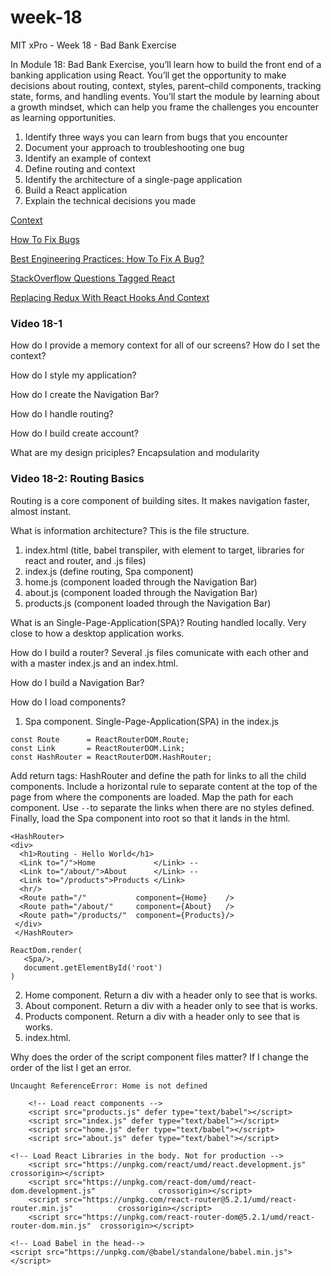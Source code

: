 # week-18
MIT xPro - Week 18 - Bad Bank Exercise

In Module 18: Bad Bank Exercise, you’ll learn how to build the front end of a banking application using React. You’ll get the opportunity to make decisions about routing, context, styles, parent–child components, tracking state, forms, and handling events. You’ll start the module by learning about a growth mindset, which can help you frame the challenges you encounter as learning opportunities.

1. Identify three ways you can learn from bugs that you encounter
2. Document your approach to troubleshooting one bug
3. Identify an example of context
4. Define routing and context
5. Identify the architecture of a single-page application
6. Build a React application
7. Explain the technical decisions you made

[Context](https://reactjs.org/docs/context.html)

[How To Fix Bugs](https://betterprogramming.pub/how-to-fix-bugs-b3ae3044bc78)

[Best Engineering Practices: How To Fix A Bug?](https://dev.to/wemake-services/best-engineering-practices-how-to-fix-a-bug-58g5)

[StackOverflow Questions Tagged React](https://stackoverflow.com/questions/tagged/reactjs)

[Replacing Redux With React Hooks And Context](https://medium.com/octopus-labs-london/replacing-redux-with-react-hooks-and-context-part-1-11b72ffdb533)

### Video 18-1

How do I provide a memory context for all of our screens? How do I set the context?

How do I style my application?

How do I create the Navigation Bar?

How do I handle routing?

How do I build create account?

What are my design priciples? Encapsulation and modularity

### Video 18-2: Routing Basics

Routing is a core component of building sites. It makes navigation faster, almost instant.

What is information architecture? This is the file structure.
1. index.html (title, babel transpiler, with element to target, libraries for react and router, and .js files)
2. index.js (define routing, Spa component)
3. home.js (component loaded through the Navigation Bar)
4. about.js (component loaded through the Navigation Bar)
5. products.js (component loaded through the Navigation Bar)

What is an Single-Page-Application(SPA)? Routing handled locally. Very close to how a desktop application works.

How do I build a router? Several .js files comunicate with each other and with a master index.js and an index.html.

How do I build a Navigation Bar?

How do I load components?

1. Spa component. Single-Page-Application(SPA) in the index.js
  ```
  const Route      = ReactRouterDOM.Route;
  const Link       = ReactRouterDOM.Link;
  const HashRouter = ReactRouterDOM.HashRouter;
  ```
  Add return tags: HashRouter and define the path for links to all the child components. Include a horizontal rule to separate content at the top of the page from where the components are loaded. Map the path for each component. Use ```--```to separate the links when there are no styles defined. Finally, load the Spa component into root so that it lands in the html.
  ```
  <HashRouter>
  <div>
    <h1>Routing - Hello World</h1>
    <Link to="/">Home             </Link> --
    <Link to="/about/">About      </Link> --
    <Link to="/products">Products </Link>
    <hr/>
    <Route path="/"           component={Home}    /> 
    <Route path="/about/"     component={About}   />
    <Route path="/products/"  component={Products}/>
   </div>
   </HashRouter>
   ```
   ```
   ReactDom.render(
      <Spa/>,
      document.getElementById('root')
   )
   ```
2. Home component. Return a div with a header only to see that is works.
3. About component. Return a div with a header only to see that is works.
4. Products component. Return a div with a header only to see that is works.
5. index.html.

Why does the order of the script component files matter? If I change the order of the list I get an error.

```Uncaught ReferenceError: Home is not defined```

```
    <!-- Load react components -->
    <script src="products.js" defer type="text/babel"></script>
    <script src="index.js" defer type="text/babel"></script>
    <script src="home.js" defer type="text/babel"></script>
    <script src="about.js" defer type="text/babel"></script>
```
```
<!-- Load React Libraries in the body. Not for production -->
    <script src="https://unpkg.com/react/umd/react.development.js"                      crossorigin></script>
    <script src="https://unpkg.com/react-dom/umd/react-dom.development.js"              crossorigin></script>
    <script src="https://unpkg.com/react-router@5.2.1/umd/react-router.min.js"          crossorigin></script>
    <script src="https://unpkg.com/react-router-dom@5.2.1/umd/react-router-dom.min.js"  crossorigin></script>
```
```
<!-- Load Babel in the head-->
<script src="https://unpkg.com/@babel/standalone/babel.min.js"></script>
```



